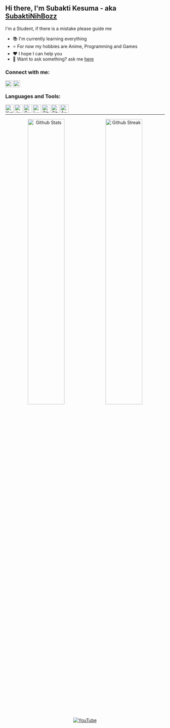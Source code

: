 ## Hi there, I'm Subakti Kesuma - aka [SubaktiNihBozz][YouTube]

I'm a Student, if there is a mistake please guide me

- 📚 I'm currently learning everything
- ⭐️ For now my hobbies are Anime, Programming and Games
- ❤️ I hope I can help you
- 💬 Want to ask something? ask me [here](https://t.me/SubaktiKesumaGMG)

### Connect with me:

[<img align="left" width="22" alt="Subakti Kesuma on YouTube" src="https://cdn.jsdelivr.net/npm/simple-icons@v5/icons/youtube.svg">][YouTube]
[<img align="left" width="22" alt="Subakti Kesuma on Telegram" src="https://cdn.jsdelivr.net/npm/simple-icons@v5/icons/telegram.svg">](https://t.me/SubaktiNihBozz)
<br>

### Languages and Tools:


[<img align="left" width="26" alt="Kotlin" src="https://cdn.jsdelivr.net/npm/simple-icons@v5/icons/kotlin.svg">](https://kotlinlang.org)
[<img align="left" width="26" alt="Java" src="https://cdn.jsdelivr.net/npm/simple-icons@v5/icons/java.svg">](https://www.java.com)
[<img align="left" width="26" alt="C++" src="https://cdn.jsdelivr.net/npm/simple-icons@v5/icons/cplusplus.svg">](https://wikipedia.org/wiki/C++)
[<img align="left" width="26" alt="Lua" src="https://cdn.jsdelivr.net/npm/simple-icons@v5/icons/lua.svg">](https://www.lua.org)
[<img align="left" width="26" alt="Git" src="https://cdn.jsdelivr.net/npm/simple-icons@v5/icons/git.svg">](https://git-scm.com)
[<img align="left" width="26" alt="GitHub" src="https://cdn.jsdelivr.net/npm/simple-icons@v5/icons/github.svg">](https://github.com)
[<img align="left" width="26" alt="Android Studio" src="https://cdn.jsdelivr.net/npm/simple-icons@v5/icons/androidstudio.svg">](https://developer.android.com/studio)
<br>

---

<p align="center">
    <a href="https://github.com/subaktikesuma"><img width="48%" alt="Github Stats" src="https://github-readme-stats.vercel.app/api?username=subaktikesuma&theme=dracula&show_icons=true&hide_border=true"></a>
    <a href="https://github.com/subaktikesuma"><img width="48%" alt="Github Streak" src="https://github-readme-streak-stats.herokuapp.com?user=subaktikesuma&theme=dracula&hide_border=true"></a>
</p>
<p align="center">
    <a href="https://youtube.com/SubaktiNihBozzz?sub_confirmation=1"><img alt="YouTube" src="https://img.shields.io/youtube/channel/subscribers/UCOJssYzKDzEo7Xf80TndqnA?label=YouTube&logo=YouTube&style=for-the-badge"></a>
</p>

[YouTube]: https://youtube.com/SubaktiNihBozzz?sub_confirmation=1
